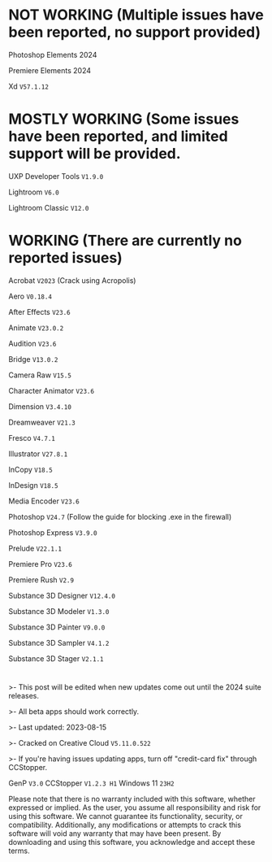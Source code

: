 # NOT WORKING (Multiple issues have been reported, no support provided)


Photoshop Elements 2024

Premiere Elements 2024

Xd `V57.1.12`


# MOSTLY WORKING (Some issues have been reported, and limited support will be provided.


UXP Developer Tools `V1.9.0`

Lightroom `V6.0`

Lightroom Classic `V12.0`


# WORKING (There are currently no reported issues)


Acrobat `V2023` (Crack using Acropolis)

Aero `V0.18.4`

After Effects `V23.6`

Animate `V23.0.2`

Audition `V23.6`

Bridge `V13.0.2 `

Camera Raw `V15.5`

Character Animator `V23.6`

Dimension `V3.4.10`

Dreamweaver `V21.3`

Fresco `V4.7.1`

Illustrator `V27.8.1`

InCopy `V18.5`

InDesign `V18.5`

Media Encoder `V23.6`

Photoshop `V24.7` (Follow the guide for blocking .exe in the firewall)

Photoshop Express `V3.9.0`

Prelude `V22.1.1`

Premiere Pro `V23.6`

Premiere Rush `V2.9`

Substance 3D Designer `V12.4.0`

Substance 3D Modeler `V1.3.0`

Substance 3D Painter `V9.0.0`

Substance 3D Sampler `V4.1.2`

Substance 3D Stager `V2.1.1`

#


&gt;- This post will be edited when new updates come out until the 2024 suite releases.

&gt;- All beta apps should work correctly.

&gt;- Last updated: 2023-08-15

&gt;- Cracked on Creative Cloud `V5.11.0.522`

&gt;- If you're having issues updating apps, turn off "credit-card fix" through CCStopper.

GenP `V3.0`
CCStopper `V1.2.3 H1`
Windows 11 `23H2`


Please note that there is no warranty included with this software, whether expressed or implied. As the user, you assume all responsibility and risk for using this software. We cannot guarantee its functionality, security, or compatibility. Additionally, any modifications or attempts to crack this software will void any warranty that may have been present. By downloading and using this software, you acknowledge and accept these terms.